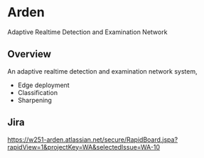 # Arden
Adaptive Realtime Detection and Examination Network

## Overview

An adaptive realtime detection and examination network system, 
- Edge deployment
- Classification
- Sharpening


## Jira
https://w251-arden.atlassian.net/secure/RapidBoard.jspa?rapidView=1&projectKey=WA&selectedIssue=WA-10
